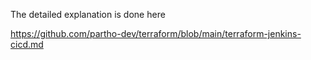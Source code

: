The detailed explanation is done here

https://github.com/partho-dev/terraform/blob/main/terraform-jenkins-cicd.md

